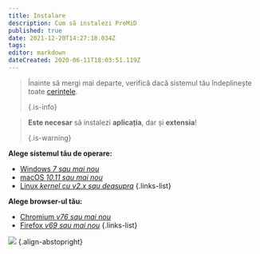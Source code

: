 ```yaml
---
title: Instalare
description: Cum să instalezi PreMiD
published: true
date: 2021-12-20T14:27:18.034Z
tags:
editor: markdown
dateCreated: 2020-06-11T18:03:51.119Z
---
```


> Înainte să mergi mai departe, verifică dacă sistemul tău îndeplinește toate [cerințele](/install/requirements). 
> 
> {.is-info}

> **Este necesar** să instalezi **aplicația**, dar și **extensia**! 
> 
> {.is-warning}

**Alege sistemul tău de operare:**
- [Windows *7 sau mai nou*](/install/windows)
- [macOS *10.11 sau mai nou*](/install/macos)
- [Linux *kernel cu v2.x sau deasupra*](/install/linux)
{.links-list}

**Alege browser-ul tău:**
- [Chromium *v76 sau mai nou*](/install/chromium)
- [Firefox *v69 sau mai nou*](/install/firefox)
{.links-list}

![](https://a.icons8.com/ajlQdsfa/FZhYWV/svg.svg) {.align-abstopright}
